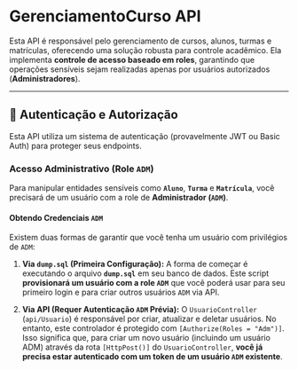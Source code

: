 
# GerenciamentoCurso API

Esta API é responsável pelo gerenciamento de cursos, alunos, turmas e matrículas, oferecendo uma solução robusta para controle acadêmico. Ela implementa **controle de acesso baseado em roles**, garantindo que operações sensíveis sejam realizadas apenas por usuários autorizados (**Administradores**).

---

## 🔑 Autenticação e Autorização

Esta API utiliza um sistema de autenticação (provavelmente JWT ou Basic Auth) para proteger seus endpoints.

### Acesso Administrativo (Role `ADM`)

Para manipular entidades sensíveis como **`Aluno`**, **`Turma`** e **`Matrícula`**, você precisará de um usuário com a role de **Administrador (`ADM`)**.

#### Obtendo Credenciais `ADM`

Existem duas formas de garantir que você tenha um usuário com privilégios de `ADM`:

1.  **Via `dump.sql` (Primeira Configuração):**
    A forma de começar é executando o arquivo **`dump.sql`** em seu banco de dados. Este script **provisionará um usuário com a role `ADM`** que você poderá usar para seu primeiro login e para criar outros usuários `ADM` via API.

2.  **Via API (Requer Autenticação `ADM` Prévia):**
    O `UsuarioController` (`api/Usuario`) é responsável por criar, atualizar e deletar usuários. No entanto, este controlador é protegido com `[Authorize(Roles = "Adm")]`.
    Isso significa que, para criar um novo usuário (incluindo um usuário ADM) através da rota `[HttpPost()]` do `UsuarioController`, **você já precisa estar autenticado com um token de um usuário `ADM` existente**.
